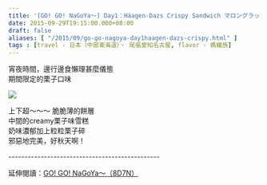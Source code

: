 ```yaml
---
title: '[GO! GO! NaGoYa～] Day1：Häagen-Dazs Crispy Sandwich マロングラッセ'
date: 2015-09-29T19:15:00.000+08:00
draft: false
aliases: [ "/2015/09/go-go-nagoya-day1haagen-dazs-crispy.html" ]
tags : [travel - 日本（中部東海道）・ 尾張愛知名古屋, flavor - 螞蟻族]
---
```


宵夜時間，邊行邊食懶理甚麼儀態  
期間限定的栗子口味  

[![](https://c2.staticflickr.com/6/5679/21565435130_b00aaa7fa3_z.jpg)](https://c2.staticflickr.com/6/5679/21565435130_b00aaa7fa3_z.jpg)

上下超～～～ 脆脆薄的餅層  
中間的creamy栗子味雪糕  
奶味濃郁加上粒粒栗子碎  
邪惡地完美，好秋天啊！  
  
\-----------------------------------------------  
  
延伸閱讀：[GO! GO! NaGoYa～（8D7N）](http://www.hidie.net/2015/11/go-go-nagoya8d7n.html)